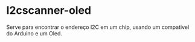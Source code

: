 # I2cscanner-oled

Serve para encontrar o endereço I2C em um chip, usando um compativel do Arduino e um Oled.
